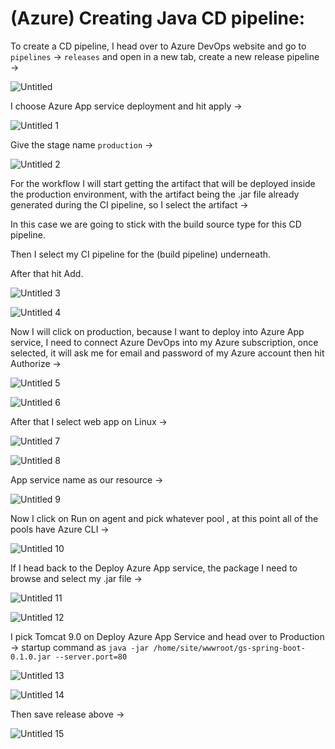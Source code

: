 # (Azure) Creating Java CD pipeline:

To create a CD pipeline, I head over to Azure DevOps website and go to `pipelines` → `releases` and open in a new tab, create a new release pipeline → 

![Untitled](https://user-images.githubusercontent.com/42151912/209974361-38907855-fcc2-47b3-aa5d-2f0f3b923aa1.png)


I choose Azure App service deployment and hit apply → 

![Untitled 1](https://user-images.githubusercontent.com/42151912/209974386-cea4cbfe-14fd-4afd-bb79-93c9af597483.png)

Give the stage name `production` →  

![Untitled 2](https://user-images.githubusercontent.com/42151912/209974516-66b8c550-302d-4f75-b326-ea7d3afe7c00.png)


For the workflow I will start getting the artifact that will be deployed inside the production environment, with the artifact being the .jar file already generated during the CI pipeline, so I select the artifact → 

In this case we are going to stick with the build source type for this CD pipeline. 

Then I select my CI pipeline for the (build pipeline) underneath. 

After that hit Add.

![Untitled 3](https://user-images.githubusercontent.com/42151912/209974587-26077950-42eb-4374-9815-56f13326381e.png)

![Untitled 4](https://user-images.githubusercontent.com/42151912/209974618-0945cd02-bffd-48f1-a577-968806d8febd.png)


Now I will click on production, because I want to deploy into Azure App service, I need to connect Azure DevOps into my Azure subscription, once selected, it will ask me for email and password of my Azure account then hit Authorize → 

![Untitled 5](https://user-images.githubusercontent.com/42151912/209974730-e713f89c-0d59-4acf-b41f-85efdae09b54.png)

![Untitled 6](https://user-images.githubusercontent.com/42151912/209974767-f3839d58-5290-462f-8639-f7277a09c6a5.png)


After that I select web app on Linux → 

![Untitled 7](https://user-images.githubusercontent.com/42151912/209974817-d4b91e4b-a6d5-4f55-99cf-a7a1fe7cd102.png)

![Untitled 8](https://user-images.githubusercontent.com/42151912/209974841-1b2702c2-2e02-4308-af2b-5cd4887d40f5.png)


App service name as our resource → 

![Untitled 9](https://user-images.githubusercontent.com/42151912/209974860-d5232101-14eb-475a-9e34-7bc5d0f3c6d3.png)


Now I click on Run on agent and pick whatever pool , at this point all of the pools have Azure CLI → 

![Untitled 10](https://user-images.githubusercontent.com/42151912/209974903-e2b15dc1-ae15-488f-becd-4a32e7282d63.png)


If I head back to the Deploy Azure App service, the package I need to browse and select my .jar file → 

![Untitled 11](https://user-images.githubusercontent.com/42151912/209974939-470c24c5-51a1-434e-a76d-c8299b748733.png)

![Untitled 12](https://user-images.githubusercontent.com/42151912/209974961-1b0eda54-a543-4dde-81a2-25f59d15d65b.png)


I pick Tomcat 9.0 on Deploy Azure App Service and head over to Production → startup command as `java -jar /home/site/wwwroot/gs-spring-boot-0.1.0.jar --server.port=80`

![Untitled 13](https://user-images.githubusercontent.com/42151912/209975072-8758fb0a-1aa6-40ab-b18d-25f0b9079c1b.png)

![Untitled 14](https://user-images.githubusercontent.com/42151912/209975098-68015990-b201-4d8f-9968-c99dc24f2bdf.png)


Then save release above → 

![Untitled 15](https://user-images.githubusercontent.com/42151912/209975155-8bf2100b-eff0-4e46-9d03-2058c61166f0.png)

